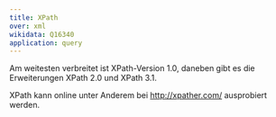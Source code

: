 ```yaml
---
title: XPath
over: xml
wikidata: Q16340
application: query
---
```


Am weitesten verbreitet ist XPath-Version 1.0, daneben gibt es die Erweiterungen XPath 2.0 und XPath 3.1.

XPath kann online unter Anderem bei <http://xpather.com/> ausprobiert werden.
